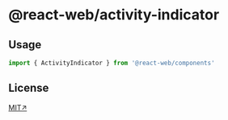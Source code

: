# @react-web/activity-indicator

## Usage 

```js
import { ActivityIndicator } from '@react-web/components'

```

## License
[MIT↗](../../LICENSE)
